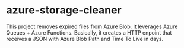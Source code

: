 # azure-storage-cleaner

This project removes expired files from Azure Blob. It leverages Azure Queues + Azure Functions. Basically, it creates a HTTP enpoint 
that receives a JSON with Azure Blob Path and Time To Live in days.





